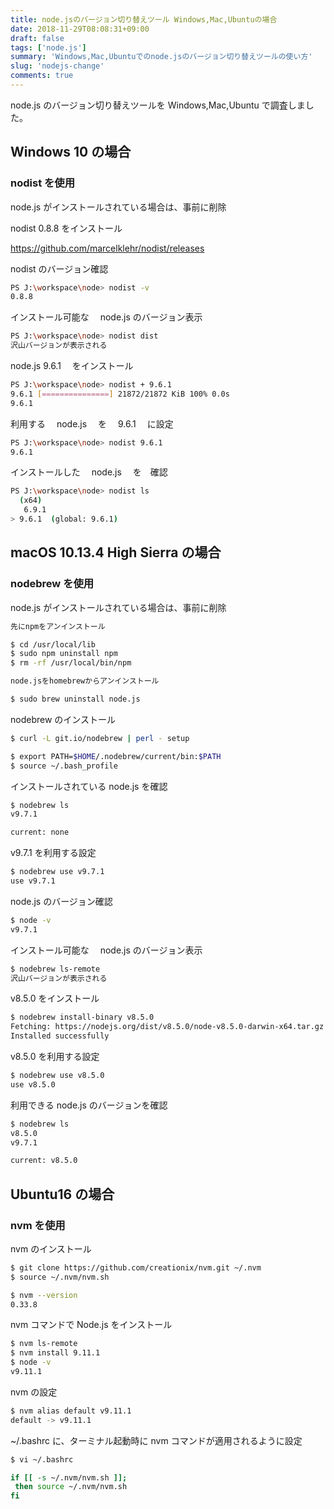 ```yaml
---
title: node.jsのバージョン切り替えツール Windows,Mac,Ubuntuの場合
date: 2018-11-29T08:08:31+09:00
draft: false
tags: ['node.js']
summary: 'Windows,Mac,Ubuntuでのnode.jsのバージョン切り替えツールの使い方'
slug: 'nodejs-change'
comments: true
---
```


node.js のバージョン切り替えツールを Windows,Mac,Ubuntu で調査しました。

## Windows 10 の場合

### nodist を使用

node.js がインストールされている場合は、事前に削除

nodist 0.8.8 をインストール

https://github.com/marcelklehr/nodist/releases

nodist のバージョン確認

```bash
PS J:\workspace\node> nodist -v
0.8.8
```

インストール可能な　 node.js のバージョン表示

```bash
PS J:\workspace\node> nodist dist
沢山バージョンが表示される
```

node.js 9.6.1 　をインストール

```bash
PS J:\workspace\node> nodist + 9.6.1
9.6.1 [===============] 21872/21872 KiB 100% 0.0s
9.6.1
```

利用する　 node.js 　を　 9.6.1 　に設定

```bash
PS J:\workspace\node> nodist 9.6.1
9.6.1
```

インストールした　 node.js 　を　確認

```bash
PS J:\workspace\node> nodist ls
  (x64)
   6.9.1
> 9.6.1  (global: 9.6.1)
```

## macOS 10.13.4 High Sierra の場合

### nodebrew を使用

node.js がインストールされている場合は、事前に削除

```bash
先にnpmをアンインストール

$ cd /usr/local/lib
$ sudo npm uninstall npm
$ rm -rf /usr/local/bin/npm

node.jsをhomebrewからアンインストール

$ sudo brew uninstall node.js
```

nodebrew のインストール

```bash
$ curl -L git.io/nodebrew | perl - setup

$ export PATH=$HOME/.nodebrew/current/bin:$PATH
$ source ~/.bash_profile
```

インストールされている node.js を確認

```bash
$ nodebrew ls
v9.7.1

current: none
```

v9.7.1 を利用する設定

```bash
$ nodebrew use v9.7.1
use v9.7.1
```

node.js のバージョン確認

```bash
$ node -v
v9.7.1
```

インストール可能な　 node.js のバージョン表示

```bash
$ nodebrew ls-remote
沢山バージョンが表示される
```

v8.5.0 をインストール

```bash
$ nodebrew install-binary v8.5.0
Fetching: https://nodejs.org/dist/v8.5.0/node-v8.5.0-darwin-x64.tar.gz
Installed successfully
```

v8.5.0 を利用する設定

```bash
$ nodebrew use v8.5.0
use v8.5.0
```

利用できる node.js のバージョンを確認

```bash
$ nodebrew ls
v8.5.0
v9.7.1

current: v8.5.0
```

## Ubuntu16 の場合

### nvm を使用

nvm のインストール

```bash
$ git clone https://github.com/creationix/nvm.git ~/.nvm
$ source ~/.nvm/nvm.sh

$ nvm --version
0.33.8
```

nvm コマンドで Node.js をインストール

```bash
$ nvm ls-remote
$ nvm install 9.11.1
$ node -v
v9.11.1
```

nvm の設定

```bash
$ nvm alias default v9.11.1
default -> v9.11.1
```

~/.bashrc に、ターミナル起動時に nvm コマンドが適用されるように設定

```bash
$ vi ~/.bashrc

if [[ -s ~/.nvm/nvm.sh ]];
 then source ~/.nvm/nvm.sh
fi
```
